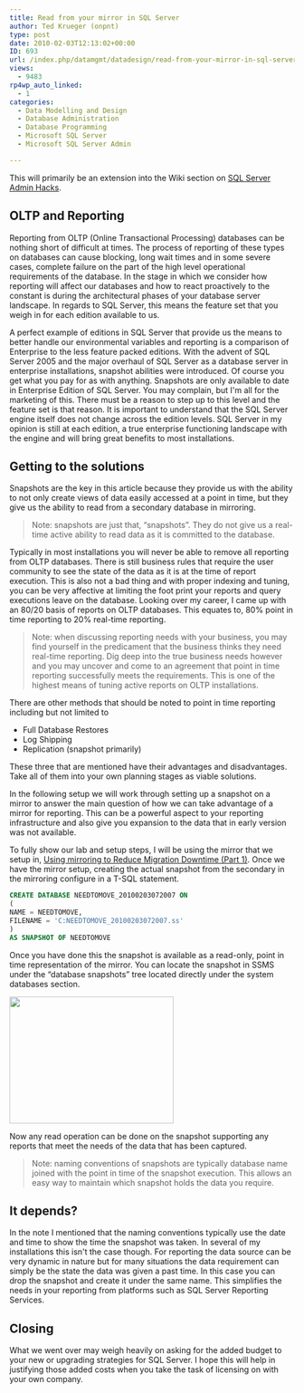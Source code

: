 ```yaml
---
title: Read from your mirror in SQL Server
author: Ted Krueger (onpnt)
type: post
date: 2010-02-03T12:13:02+00:00
ID: 693
url: /index.php/datamgmt/datadesign/read-from-your-mirror-in-sql-server/
views:
  - 9483
rp4wp_auto_linked:
  - 1
categories:
  - Data Modelling and Design
  - Database Administration
  - Database Programming
  - Microsoft SQL Server
  - Microsoft SQL Server Admin

---
```

This will primarily be an extension into the Wiki section on [SQL Server Admin Hacks][1]. 

## OLTP and Reporting

Reporting from OLTP (Online Transactional Processing) databases can be nothing short of difficult at times. The process of reporting of these types on databases can cause blocking, long wait times and in some severe cases, complete failure on the part of the high level operational requirements of the database. In the stage in which we consider how reporting will affect our databases and how to react proactively to the constant is during the architectural phases of your database server landscape. In regards to SQL Server, this means the feature set that you weigh in for each edition available to us. 

A perfect example of editions in SQL Server that provide us the means to better handle our environmental variables and reporting is a comparison of Enterprise to the less feature packed editions. With the advent of SQL Server 2005 and the major overhaul of SQL Server as a database server in enterprise installations, snapshot abilities were introduced. Of course you get what you pay for as with anything. Snapshots are only available to date in Enterprise Edition of SQL Server. You may complain, but I'm all for the marketing of this. There must be a reason to step up to this level and the feature set is that reason. It is important to understand that the SQL Server engine itself does not change across the edition levels. SQL Server in my opinion is still at each edition, a true enterprise functioning landscape with the engine and will bring great benefits to most installations. 

## Getting to the solutions

Snapshots are the key in this article because they provide us with the ability to not only create views of data easily accessed at a point in time, but they give us the ability to read from a secondary database in mirroring. 

> <span class="MT_red">Note: snapshots are just that, “snapshots”. They do not give us a real-time active ability to read data as it is committed to the database.</span>

Typically in most installations you will never be able to remove all reporting from OLTP databases. There is still business rules that require the user community to see the state of the data as it is at the time of report execution. This is also not a bad thing and with proper indexing and tuning, you can be very affective at limiting the foot print your reports and query executions leave on the database. Looking over my career, I came up with an 80/20 basis of reports on OLTP databases. This equates to, 80% point in time reporting to 20% real-time reporting. 

> <span class="MT_red">Note: when discussing reporting needs with your business, you may find yourself in the predicament that the business thinks they need real-time reporting. Dig deep into the true business needs however and you may uncover and come to an agreement that point in time reporting successfully meets the requirements. This is one of the highest means of tuning active reports on OLTP installations.</span>

There are other methods that should be noted to point in time reporting including but not limited to

  * Full Database Restores
  * Log Shipping
  * Replication (snapshot primarily)

These three that are mentioned have their advantages and disadvantages. Take all of them into your own planning stages as viable solutions. 

In the following setup we will work through setting up a snapshot on a mirror to answer the main question of how we can take advantage of a mirror for reporting. This can be a powerful aspect to your reporting infrastructure and also give you expansion to the data that in early version was not available. 

To fully show our lab and setup steps, I will be using the mirror that we setup in, [Using mirroring to Reduce Migration Downtime (Part 1)][2]. Once we have the mirror setup, creating the actual snapshot from the secondary in the mirroring configure in a T-SQL statement.

```sql
CREATE DATABASE NEEDTOMOVE_20100203072007 ON
(
NAME = NEEDTOMOVE,
FILENAME = 'C:NEEDTOMOVE_20100203072007.ss'
)
AS SNAPSHOT OF NEEDTOMOVE
```
</p> 

Once you have done this the snapshot is available as a read-only, point in time representation of the mirror. You can locate the snapshot in SSMS under the “database snapshots” tree located directly under the system databases section.

<div class="image_block">
  <img src="/wp-content/uploads/blogs/DataMgmt/snaps.gif" alt="" title="" width="290" height="224" />
</div>

Now any read operation can be done on the snapshot supporting any reports that meet the needs of the data that has been captured. 

> <span class="MT_red">Note: naming conventions of snapshots are typically database name joined with the point in time of the snapshot execution. This allows an easy way to maintain which snapshot holds the data you require. </span>

## It depends?

In the note I mentioned that the naming conventions typically use the date and time to show the time the snapshot was taken. In several of my installations this isn't the case though. For reporting the data source can be very dynamic in nature but for many situations the data requirement can simply be the state the data was given a past time. In this case you can drop the snapshot and create it under the same name. This simplifies the needs in your reporting from platforms such as SQL Server Reporting Services. 

## Closing

What we went over may weigh heavily on asking for the added budget to your new or upgrading strategies for SQL Server. I hope this will help in justifying those added costs when you take the task of licensing on with your own company.

 [1]: http://wiki.ltd.local/index.php/SQL_Server_Admin_Hacks
 [2]: /index.php/DataMgmt/DBAdmin/move-databases-to-new-server-with-little-1